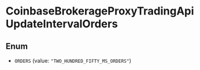 
# CoinbaseBrokerageProxyTradingApiUpdateIntervalOrders

## Enum


* `ORDERS` (value: `"TWO_HUNDRED_FIFTY_MS_ORDERS"`)



